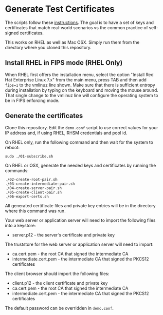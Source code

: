 # Generate Test Certificates
The scripts follow these
[instructions](https://jamielinux.com/docs/openssl-certificate-authority/index.html).
The goal is to have a set of keys and certificates that match
real-world scenarios vs the common practice of self-signed certificates.

This works on RHEL as well as Mac OSX. Simply run them from the
directory where you cloned this repository.

## Install RHEL in FIPS mode (RHEL Only)
When RHEL first offers the installation menu, select the option
"Install Red Hat Enterprise Linux 7.x" from the main menu, press
TAB and then add `fips=1` to the vmlinuz line shown.  Make sure
that there is sufficient entropy during installation by typing on
the keyboard and moving the mouse around.  That single change to
the vmlinuz line will configure the operating system to be in FIPS
enforcing mode.

## Generate the certificates
Clone this repository.  Edit the `demo.conf` script to use correct
values for your IP address and, if using RHEL, RHSM credentials and
pool id.

On RHEL only, run the following command and then wait for the system
to reboot:

    sudo ./01-subscribe.sh

On RHEL or OSX, generate the needed keys and certificates by running
the commands:

    ./02-create-root-pair.sh
    ./03-create-intermediate-pair.sh
    ./04-create-server-pair.sh
    ./05-create-client-pair.sh
    ./06-export-certs.sh

All generated certificate files and private key entries will be in
the directory where this command was run.

Your web server or application server will need to import the
following files into a keystore:

* server.p12 - the server's certificate and private key

The truststore for the web server or application server will need to import:

* ca.cert.pem - the root CA that signed the intermediate CA
* intermediate.cert.pem - the intermediate CA that signed the PKCS12 certificates

The client browser should import the following files:

* client.p12 - the client certificate and private key
* ca.cert.pem - the root CA that signed the intermediate CA
* intermediate.cert.pem - the intermediate CA that signed the PKCS12 certificates

The default password can be overridden in `demo.conf`.

